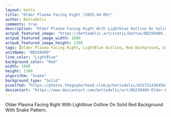 ```yaml
---
layout: betta
title: "Older Plasma Facing Right (2025-04-09)"
author: Bettadelic
comments: true
description: "Older Plasma Facing Right With Lightblue Outline On Solid Red Background With Snake Pattern."
actpub_featured_image: "https://bettadelic.art/static/bettas/BD250409.jpg"
actpub_featured_image_width: 1800
actpub_featured_image_height: 1300
tags: [Older Plasma Facing Right, LightBlue Outline, Red Background, Solid Background Pattern, Snake Pattern, April 2025]
unitName: "BD250409"
line_color: "LightBlue"
background_color: "Red"
width: 1800
height: 1300
algorithm: "Snake"
background_type: "Solid"
pixelfed: "https://photos.thegayborhood.club/p/bettadelic/815721438456436112"
deviantart: "https://www.deviantart.com/bettadelic/art/BD250409-Older-Plasma-Facing-Right-2025-04-09-1181394086"
---
```


Older Plasma Facing Right With Lightblue Outline On Solid Red Background With Snake Pattern.
